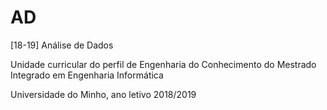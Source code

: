 # AD
[18-19] Análise de Dados

Unidade curricular do perfil de Engenharia do Conhecimento do Mestrado Integrado em Engenharia Informática

Universidade do Minho, ano letivo 2018/2019
